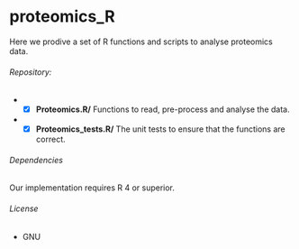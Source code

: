 # proteomics_R
Here we prodive a set of R functions and scripts to analyse proteomics data.
 ###### Repository:
- -[x] **Proteomics.R/** Functions to read, pre-process and analyse the data. 
- -[x] **Proteomics_tests.R/** The unit tests to ensure that the functions are correct. 
 ###### Dependencies
 Our implementation requires R 4 or superior.
 ###### License
 - GNU
